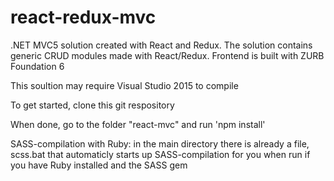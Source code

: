 # react-redux-mvc
.NET MVC5 solution created with React and Redux. The solution contains generic CRUD modules made with React/Redux.
Frontend is built with ZURB Foundation 6

This soultion may require Visual Studio 2015 to compile

To get started, clone this git respository

When done, go to the folder "react-mvc" and run 'npm install'

SASS-compilation with Ruby: in the main directory there is already a file, scss.bat that automaticly starts up SASS-compilation for you when run if you have Ruby installed and the SASS gem



